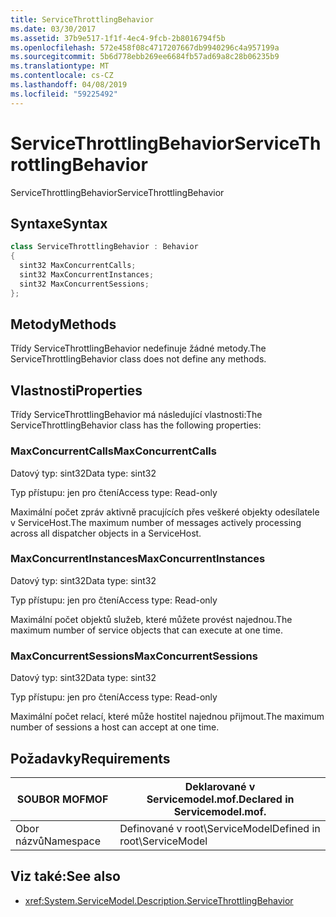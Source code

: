 ```yaml
---
title: ServiceThrottlingBehavior
ms.date: 03/30/2017
ms.assetid: 37b9e517-1f1f-4ec4-9fcb-2b8016794f5b
ms.openlocfilehash: 572e458f08c4717207667db9940296c4a957199a
ms.sourcegitcommit: 5b6d778ebb269ee6684fb57ad69a8c28b06235b9
ms.translationtype: MT
ms.contentlocale: cs-CZ
ms.lasthandoff: 04/08/2019
ms.locfileid: "59225492"
---
```

# <a name="servicethrottlingbehavior"></a><span data-ttu-id="aa0bd-102">ServiceThrottlingBehavior</span><span class="sxs-lookup"><span data-stu-id="aa0bd-102">ServiceThrottlingBehavior</span></span>
<span data-ttu-id="aa0bd-103">ServiceThrottlingBehavior</span><span class="sxs-lookup"><span data-stu-id="aa0bd-103">ServiceThrottlingBehavior</span></span>  
  
## <a name="syntax"></a><span data-ttu-id="aa0bd-104">Syntaxe</span><span class="sxs-lookup"><span data-stu-id="aa0bd-104">Syntax</span></span>  
  
```csharp  
class ServiceThrottlingBehavior : Behavior  
{  
  sint32 MaxConcurrentCalls;  
  sint32 MaxConcurrentInstances;  
  sint32 MaxConcurrentSessions;  
};  
```  
  
## <a name="methods"></a><span data-ttu-id="aa0bd-105">Metody</span><span class="sxs-lookup"><span data-stu-id="aa0bd-105">Methods</span></span>  
 <span data-ttu-id="aa0bd-106">Třídy ServiceThrottlingBehavior nedefinuje žádné metody.</span><span class="sxs-lookup"><span data-stu-id="aa0bd-106">The ServiceThrottlingBehavior class does not define any methods.</span></span>  
  
## <a name="properties"></a><span data-ttu-id="aa0bd-107">Vlastnosti</span><span class="sxs-lookup"><span data-stu-id="aa0bd-107">Properties</span></span>  
 <span data-ttu-id="aa0bd-108">Třídy ServiceThrottlingBehavior má následující vlastnosti:</span><span class="sxs-lookup"><span data-stu-id="aa0bd-108">The ServiceThrottlingBehavior class has the following properties:</span></span>  
  
### <a name="maxconcurrentcalls"></a><span data-ttu-id="aa0bd-109">MaxConcurrentCalls</span><span class="sxs-lookup"><span data-stu-id="aa0bd-109">MaxConcurrentCalls</span></span>  
 <span data-ttu-id="aa0bd-110">Datový typ: sint32</span><span class="sxs-lookup"><span data-stu-id="aa0bd-110">Data type: sint32</span></span>  
  
 <span data-ttu-id="aa0bd-111">Typ přístupu: jen pro čtení</span><span class="sxs-lookup"><span data-stu-id="aa0bd-111">Access type: Read-only</span></span>  
  
 <span data-ttu-id="aa0bd-112">Maximální počet zpráv aktivně pracujících přes veškeré objekty odesílatele v ServiceHost.</span><span class="sxs-lookup"><span data-stu-id="aa0bd-112">The maximum number of messages actively processing across all dispatcher objects in a ServiceHost.</span></span>  
  
### <a name="maxconcurrentinstances"></a><span data-ttu-id="aa0bd-113">MaxConcurrentInstances</span><span class="sxs-lookup"><span data-stu-id="aa0bd-113">MaxConcurrentInstances</span></span>  
 <span data-ttu-id="aa0bd-114">Datový typ: sint32</span><span class="sxs-lookup"><span data-stu-id="aa0bd-114">Data type: sint32</span></span>  
  
 <span data-ttu-id="aa0bd-115">Typ přístupu: jen pro čtení</span><span class="sxs-lookup"><span data-stu-id="aa0bd-115">Access type: Read-only</span></span>  
  
 <span data-ttu-id="aa0bd-116">Maximální počet objektů služeb, které můžete provést najednou.</span><span class="sxs-lookup"><span data-stu-id="aa0bd-116">The maximum number of service objects that can execute at one time.</span></span>  
  
### <a name="maxconcurrentsessions"></a><span data-ttu-id="aa0bd-117">MaxConcurrentSessions</span><span class="sxs-lookup"><span data-stu-id="aa0bd-117">MaxConcurrentSessions</span></span>  
 <span data-ttu-id="aa0bd-118">Datový typ: sint32</span><span class="sxs-lookup"><span data-stu-id="aa0bd-118">Data type: sint32</span></span>  
  
 <span data-ttu-id="aa0bd-119">Typ přístupu: jen pro čtení</span><span class="sxs-lookup"><span data-stu-id="aa0bd-119">Access type: Read-only</span></span>  
  
 <span data-ttu-id="aa0bd-120">Maximální počet relací, které může hostitel najednou přijmout.</span><span class="sxs-lookup"><span data-stu-id="aa0bd-120">The maximum number of sessions a host can accept at one time.</span></span>  
  
## <a name="requirements"></a><span data-ttu-id="aa0bd-121">Požadavky</span><span class="sxs-lookup"><span data-stu-id="aa0bd-121">Requirements</span></span>  
  
|<span data-ttu-id="aa0bd-122">SOUBOR MOF</span><span class="sxs-lookup"><span data-stu-id="aa0bd-122">MOF</span></span>|<span data-ttu-id="aa0bd-123">Deklarované v Servicemodel.mof.</span><span class="sxs-lookup"><span data-stu-id="aa0bd-123">Declared in Servicemodel.mof.</span></span>|  
|---------|-----------------------------------|  
|<span data-ttu-id="aa0bd-124">Obor názvů</span><span class="sxs-lookup"><span data-stu-id="aa0bd-124">Namespace</span></span>|<span data-ttu-id="aa0bd-125">Definované v root\ServiceModel</span><span class="sxs-lookup"><span data-stu-id="aa0bd-125">Defined in root\ServiceModel</span></span>|  
  
## <a name="see-also"></a><span data-ttu-id="aa0bd-126">Viz také:</span><span class="sxs-lookup"><span data-stu-id="aa0bd-126">See also</span></span>

- <xref:System.ServiceModel.Description.ServiceThrottlingBehavior>
